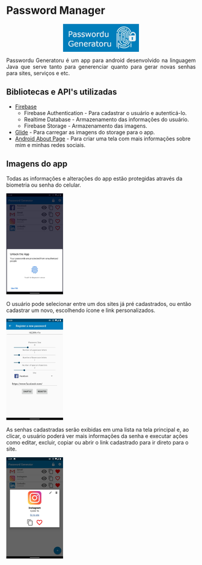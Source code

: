 # Password Manager
<p align="center">
   <img align="center"  heigth ="40%" width="40%" src ="/app_prints/logo.jpg">
</p>

<p style="text-align: justify ">  
Passwordu Generatoru é um app para android desenvolvido na linguagem Java que serve tanto para generenciar quanto para gerar novas senhas para sites, serviços e etc.</p>

## Bibliotecas e API's utilizadas
* [Firebase](https://firebase.google.com/)
    * Firebase Authentication - Para cadastrar o usuário e autenticá-lo.
    * Realtime Database - Armazenamento das informações do usuário.
    * Firebase Storage - Armazenamento das imagens.
* [Glide](https://github.com/bumptech/glide) - Para carregar as imagens do storage para o app.
* [Android About Page](https://github.com/medyo/android-about-page) - Para criar uma tela com mais informações sobre mim e minhas redes sociais.

## Imagens do app

Todas as informações e alterações do app estão protegidas através da biometria ou senha do celular.

<img src = "https://github.com/murilofb1/PasswordManager_AndroidJava_Firebase/blob/main/app_prints/Screenshot_20210111-142852_Settings.jpg" heigth ="30%" width="30%">

O usuário pode selecionar entre um dos sites já pré cadastrados, ou então cadastrar um novo, escolhendo ícone e link personalizados.

<img src = "https://github.com/murilofb1/PasswordManager_AndroidJava_Firebase/blob/main/app_prints/Screenshot_20210111-152051782.jpg" heigth ="30%" width="30%">

As senhas cadastradas serão exibidas em uma lista na tela principal e, ao clicar, o usuário poderá ver mais informações da senha e executar ações como editar, excluir, copiar ou abrir o link cadastrado para ir direto para o site.

<img src ="https://github.com/murilofb1/PasswordManager_AndroidJava_Firebase/blob/main/app_prints/Screenshot_20210111-142956220.jpg" heigth ="30%" width="30%">
